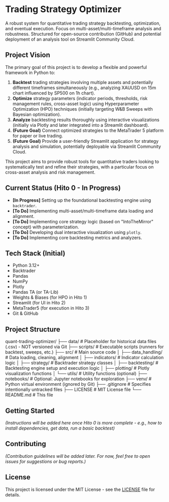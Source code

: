 # Trading Strategy Optimizer

A robust system for quantitative trading strategy backtesting, optimization, and eventual execution. Focus on multi-asset/multi-timeframe analysis and robustness. Structured for open-source contribution (GitHub) and potential deployment of an analysis tool on Streamlit Community Cloud.

## Project Vision

The primary goal of this project is to develop a flexible and powerful framework in Python to:
1.  **Backtest** trading strategies involving multiple assets and potentially different timeframes simultaneously (e.g., analyzing XAUUSD on 15m chart influenced by SP500 on 1h chart).
2.  **Optimize** strategy parameters (indicator periods, thresholds, risk management rules, cross-asset logic) using Hyperparameter Optimization (HPO) techniques (initially targeting W&B Sweeps with Bayesian optimization).
3.  **Analyze** backtesting results thoroughly using interactive visualizations (initially via Plotly and later integrated into a Streamlit dashboard).
4.  **(Future Goal)** Connect optimized strategies to the MetaTrader 5 platform for paper or live trading.
5.  **(Future Goal)** Provide a user-friendly Streamlit application for strategy analysis and simulation, potentially deployable via Streamlit Community Cloud.

This project aims to provide robust tools for quantitative traders looking to systematically test and refine their strategies, with a particular focus on cross-asset analysis and risk management.

## Current Status (Hito 0 - In Progress)

*   **[In Progress]** Setting up the foundational backtesting engine using `backtrader`.
*   **[To Do]** Implementing multi-asset/multi-timeframe data loading and alignment.
*   **[To Do]** Implementing core strategy logic (based on "IntoTheMirror" concept) with parameterization.
*   **[To Do]** Developing dual interactive visualization using `plotly`.
*   **[To Do]** Implementing core backtesting metrics and analyzers.

## Tech Stack (Initial)

*   Python 3.12+
*   Backtrader
*   Pandas
*   NumPy
*   Plotly
*   Pandas TA (or TA-Lib)
*   Weights & Biases (for HPO in Hito 1)
*   Streamlit (for UI in Hito 2)
*   MetaTrader5 (for execution in Hito 3)
*   Git & GitHub

## Project Structure

quant-trading-optimizer/
├── data/ # Placeholder for historical data files (.csv) - NOT versioned via Git
├── scripts/ # Executable scripts (runners for backtest, sweeps, etc.)
├── src/ # Main source code
│ ├── data_handling/ # Data loading, cleaning, alignment
│ ├── indicators/ # Indicator calculation logic
│ ├── strategy/ # Backtrader strategy classes
│ ├── backtesting/ # Backtesting engine setup and execution logic
│ ├── plotting/ # Plotly visualization functions
│ └── utils/ # Utility functions (optional)
├── notebooks/ # Optional: Jupyter notebooks for exploration
├── venv/ # Python virtual environment (ignored by Git)
├── .gitignore # Specifies intentionally untracked files
├── LICENSE # MIT License file
└── README.md # This file



## Getting Started

*(Instructions will be added here once Hito 0 is more complete - e.g., how to install dependencies, get data, run a basic backtest)*

## Contributing

*(Contribution guidelines will be added later. For now, feel free to open issues for suggestions or bug reports.)*

## License

This project is licensed under the MIT License - see the [LICENSE](LICENSE) file for details.